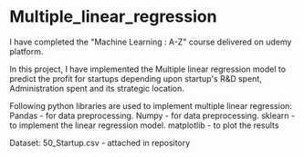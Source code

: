 # Multiple_linear_regression

I have completed the "Machine Learning : A-Z" course delivered on udemy platform.

In this project, I have implemented the Multiple linear regression model to predict the profit for startups depending upon startup's R&D spent, Administration spent and its strategic location.

Following python libraries are used to implement multiple linear regression:
Pandas - for data preprocessing.
Numpy - for data preprocessing.
sklearn - to implement the linear regression model.
matplotlib - to plot the results

Dataset:
50_Startup.csv - attached in repository
